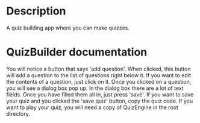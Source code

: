 # Description
A quiz building app where you can make quizzes.
# QuizBuilder documentation
You will notice a button that says 'add question'.
When clicked, this button will add a question to
the list of questions right below it. If you want
to edit the contents of a question, just click on
it. Once you clicked on a question, you will see
a dialog box pop up. In the dialog box there are
a lot of text fields. Once you have filled them
all in, just press 'save'. If you want to save your
quiz and you clicked the 'save quiz' button, copy
the quiz code. If you want to play your quiz, you
will need a copy of QuizEngine in the root directory.
